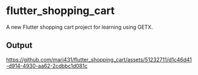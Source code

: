 # flutter_shopping_cart

A new Flutter shopping cart project for learning using GETX.

## Output

https://github.com/mari431/flutter_shopping_cart/assets/51232711/d1c46d41-d914-4930-aa62-2cdbbc1d081c


